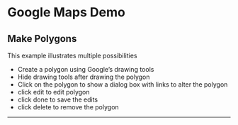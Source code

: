 Google Maps Demo
================

Make Polygons
-------------
This example illustrates multiple possibilities

- Create a polygon using Google’s drawing tools
- Hide drawing tools after drawing the polygon
- Click on the polygon to show a dialog box with links to alter the polygon
 - click edit to edit polygon
 - click done to save the edits
 - click delete to remove the polygon

---

